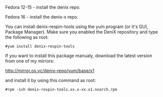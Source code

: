 Fedora 12-15 - install the denix repo.

Fedora 16 - install the denix-x repo.

You can install denix-respin-tools using the yum program (or it's GUI, Package Manager). Make sure you enabled the DeniX repository and type the following as root:

```vim
#yum install denix-respin-tools
```
If you want to install this package manualy, download the latest version from one of my mirrors:

http://mirror.os.vc/denix-repo/yum/base/x1

and install it by using this command as root:

```vim
#rpm -ivh denix-respin-tools.xx.x-xx.x1.noarch.rpm
```
